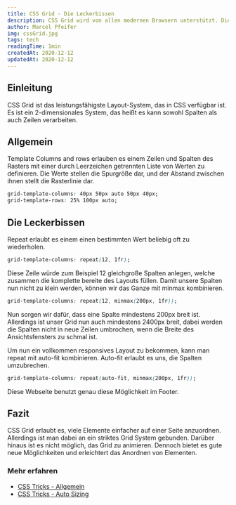 ```yaml
---
title: CSS Grid - Die Leckerbissen
description: CSS Grid wird von allen modernen Browsern unterstützt. Dieser Artikel fast die besten Dinge kurz und knapp zusammen.
author: Marcel Pfeifer
img: cssGrid.jpg
tags: tech
readingTime: 1min
createdAt: 2020-12-12
updatedAt: 2020-12-12
---
```


## Einleitung

CSS Grid ist das leistungsfähigste Layout-System, das in CSS verfügbar ist. Es ist ein 2-dimensionales System, das heißt es kann sowohl Spalten als auch Zeilen verarbeiten.

## Allgemein

Template Columns and rows erlauben es einem Zeilen und Spalten des Rasters mit einer durch Leerzeichen getrennten Liste von Werten zu definieren. Die Werte stellen die Spurgröße dar, und der Abstand zwischen ihnen stellt die Rasterlinie dar.

```css
grid-template-columns: 40px 50px auto 50px 40px;
grid-template-rows: 25% 100px auto;
```

## Die Leckerbissen

Repeat erlaubt es einem einen bestimmten Wert beliebig oft zu wiederholen.

```css
grid-template-columns: repeat(12, 1fr);
```

Diese Zeile würde zum Beispiel 12 gleichgroße Spalten anlegen, welche zusammen die komplette bereite des Layouts füllen. Damit unsere Spalten nun nicht zu klein werden, können wir das Ganze mit minmax kombinieren.

```css
grid-template-columns: repeat(12, minmax(200px, 1fr));
```

Nun sorgen wir dafür, dass eine Spalte mindestens 200px breit ist. Allerdings ist unser Grid nun auch mindestens 2400px breit, dabei werden die Spalten nicht in neue Zeilen umbrochen, wenn die Breite des Ansichtsfensters zu schmal ist.

Um nun ein vollkommen responsives Layout zu bekommen, kann man repeat mit auto-fit kombinieren. Auto-fit erlaubt es uns, die Spalten umzubrechen.

```css
grid-template-columns: repeat(auto-fit, minmax(200px, 1fr));
```

Diese Webseite benutzt genau diese Möglichkeit im Footer.

## Fazit

CSS Grid erlaubt es, viele Elemente einfacher auf einer Seite anzuordnen. Allerdings ist man dabei an ein striktes Grid System gebunden. Darüber hinaus ist es nicht möglich, das Grid zu animieren. Dennoch bietet es gute neue Möglichkeiten und erleichtert das Anordnen von Elementen.

### Mehr erfahren

-   [CSS Tricks - Allgemein](https://css-tricks.com/snippets/css/complete-guide-grid/)
-   [CSS Tricks - Auto Sizing](https://css-tricks.com/auto-sizing-columns-css-grid-auto-fill-vs-auto-fit/)

